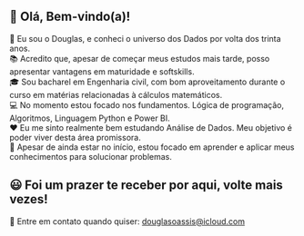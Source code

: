 ## 👋 Olá, Bem-vindo(a)!

👦 Eu sou o Douglas, e conheci o universo dos Dados por volta dos trinta anos.  
📚 Acredito que, apesar de começar meus estudos mais tarde, posso apresentar vantagens em maturidade e softskills.  
🎓 Sou bacharel em Engenharia civil, com bom aproveitamento durante o curso em matérias relacionadas à cálculos matemáticos.  
💻 No momento estou focado nos fundamentos. Lógica de programação, Algoritmos, Linguagem Python e Power BI.  
❤️ Eu me sinto realmente bem estudando Análise de Dados. Meu objetivo é poder viver desta área promissora.  
🎯 Apesar de ainda estar no início, estou focado em aprender e aplicar meus conhecimentos para solucionar problemas.  
## 😃 Foi um prazer te receber por aqui, volte mais vezes!
>
📧 Entre em contato quando quiser: douglasoassis@icloud.com
